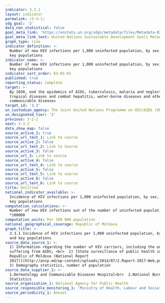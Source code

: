 ```yaml
---
indicator: 3.3.1
layout: indicator
permalink: /3-3-1/
sdg_goal: '3'
data_non_statistical: false
goal_meta_link: 'https://unstats.un.org/sdgs/metadata/files/Metadata-03-03-01.pdf'
goal_meta_link_text: United Nations Sustainable Development Goals Metadata (PDF 372 KB)
graph_type: line
indicator_definition: >-
  Number of new HIV infections per 1,000 uninfected population, by sex, age and
  key populations
indicator_name: >-
  Number of new HIV infections per 1,000 uninfected population, by sex, age and
  key populations
indicator_sort_order: 03-03-01
published: true
reporting_status: complete
target: >-
  By 2030, end the epidemics of AIDS, tuberculosis, malaria and neglected
  tropical diseases and combat hepatitis, water-borne diseases and other
  communicable diseases
target_id: '3.3'
un_custodian_agency: The Joint United Nations Programme on HIV/AIDS (UNAIDS)
un_designated_tier: '2'
previous: 3-2-2
next: 3-3-2
data_show_map: false
source_active_1: true
source_url_text_1: Link to source
source_active_2: false
source_url_text_2: Link to Source
source_active_3: false
source_url_3: Link to source
source_active_4: false
source_url_text_4: Link to source
source_active_5: false
source_url_text_5: Link to source
source_active_6: false
source_url_text_6: Link to source
title: Untitled
national_indicator_available: >-
  Incidence of HIV infections per 1,000 uninfected population, by sex, age and
  key populations
computation_calculations: >-
  Number of new HIV infections out of the number of uninfected population
  *100000
computation_units: Per 100 000 population
national_geographical_coverage: Republic of Moldova
graph_title: >-
  3.3.1 Incidence of HIV infections per 1,000 uninfected population, by sex, age
  and key populations
source_data_source_1: >-
  1) Information regarding the number of HIV carriers, including the ones
  suffering from AIDS; <br>  2) [State surveillance of public health in the
  Republic of Moldova (National Report
  2017)](http://ansp.md/wp-content/uploads/2014/07/2.Raport-2017-Web.pdf)<br> 
  3) Demography statistics, number of population  
source_data_supplier_1: >-
  1.Dermatology and Communicable Diseases Hospital<br>  2.National Bureau of
  Statistics
source_organisation_1: National Agency for Public Health
source_responsible_monitoring_1: 'Ministry of Health, Labour and Social Protection'
source_periodicity_1: Annual
---
```

